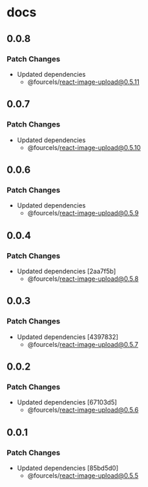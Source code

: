 # docs

## 0.0.8

### Patch Changes

- Updated dependencies
  - @fourcels/react-image-upload@0.5.11

## 0.0.7

### Patch Changes

- Updated dependencies
  - @fourcels/react-image-upload@0.5.10

## 0.0.6

### Patch Changes

- Updated dependencies
  - @fourcels/react-image-upload@0.5.9

## 0.0.4

### Patch Changes

- Updated dependencies [2aa7f5b]
  - @fourcels/react-image-upload@0.5.8

## 0.0.3

### Patch Changes

- Updated dependencies [4397832]
  - @fourcels/react-image-upload@0.5.7

## 0.0.2

### Patch Changes

- Updated dependencies [67103d5]
  - @fourcels/react-image-upload@0.5.6

## 0.0.1

### Patch Changes

- Updated dependencies [85bd5d0]
  - @fourcels/react-image-upload@0.5.5
